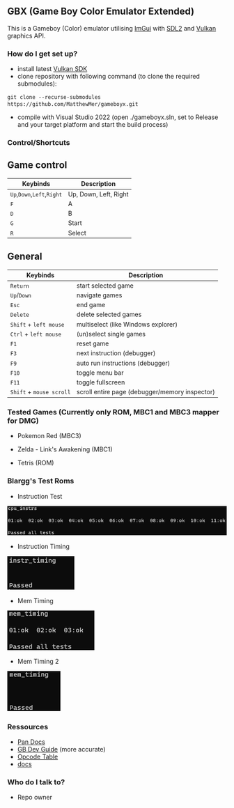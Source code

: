 ## GBX (Game Boy Color Emulator Extended) ##

This is a Gameboy (Color) emulator utilising [ImGui](https://github.com/ocornut/imgui) with [SDL2](https://github.com/libsdl-org/SDL/releases/tag/release-2.28.2) and [Vulkan](https://vulkan.lunarg.com/) graphics API.

### How do I get set up? ###

* install latest [Vulkan SDK](https://vulkan.lunarg.com/)
* clone repository with following command (to clone the required submodules):
```
git clone --recurse-submodules https://github.com/MatthewMer/gameboyx.git
```
* compile with Visual Studio 2022 (open ./gameboyx.sln, set to Release and your target platform and start the build process)

### Control/Shortcuts ###

## Game control ##

| Keybinds | Description |
| --- | --- |
| `Up`,`Down`,`Left`,`Right`  | Up, Down, Left, Right |
| `F` | A |
| `D` | B |
| `G` | Start |
| `R` | Select |

## General ##

| Keybinds | Description |
| --- | --- |
| `Return` | start selected game |
| `Up`/`Down` | navigate games |
| `Esc` | end game |
| `Delete` | delete selected games |
| `Shift` + `left mouse` | multiselect (like Windows explorer) |
| `Ctrl` + `left mouse` | (un)select single games |
| `F1` | reset game |
| `F3` | next instruction (debugger) |
| `F9` | auto run instructions (debugger) |
| `F10` | toggle menu bar |
| `F11` | toggle fullscreen |
| `Shift` + `mouse scroll` | scroll entire page (debugger/memory inspector) |

### Tested Games (Currently only ROM, MBC1 and MBC3 mapper for DMG) ###

* Pokemon Red (MBC3)

* Zelda - Link's Awakening (MBC1)

* Tetris (ROM)

### Blargg's Test Roms ###

* Instruction Test

![Blargg's Instruction Tests](./img/blarggs_instruction_tests.png)

* Instruction Timing

![Blargg's Instruction Timing](./img/blarggs_instruction_timing.png)

* Mem Timing

![Blargg's Instruction Timing](./img/blarggs_mem_timings.png)

* Mem Timing 2

![Blargg's Instruction Timing 2](./img/blarggs_mem_timings_2.png)

### Ressources ###

* [Pan Docs](https://gbdev.io/pandocs/About.html)
* [GB Dev Guide](https://github.com/Hacktix/GBEDG/tree/master) (more accurate)
* [Opcode Table](https://www.pastraiser.com/cpu/gameboy/gameboy_opcodes.html)
* [docs](./docs/)

### Who do I talk to? ###

* Repo owner